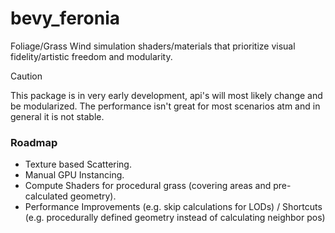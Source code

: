 # bevy_feronia

Foliage/Grass Wind simulation shaders/materials that prioritize visual fidelity/artistic freedom and modularity. 

> [!CAUTION]
> This package is in very early development, api's will most likely change and be modularized. The performance isn't great for most scenarios atm and in general it is not stable.

### Roadmap

- Texture based Scattering.
- Manual GPU Instancing.
- Compute Shaders for procedural grass (covering areas and pre-calculated geometry).
- Performance Improvements (e.g. skip calculations for LODs) / Shortcuts (e.g. procedurally defined geometry instead of calculating neighbor pos)
 



